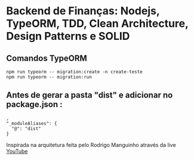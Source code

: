 # Backend de Finanças: Nodejs, TypeORM, TDD, Clean Architecture, Design Patterns e SOLID

## Comandos TypeORM
```
npm run typeorm -- migration:create -n create-teste
npm run typeorm -- migration:run
```

## Antes de gerar a pasta "dist" e adicionar no package.json :
```
,
"_moduleAliases": {
  "@": "dist"
}
```

Inspirada na arquitetura feita pelo Rodrigo Manguinho através da live [YouTube](https://www.youtube.com/watch?v=P0gpCCA8ZPs)

